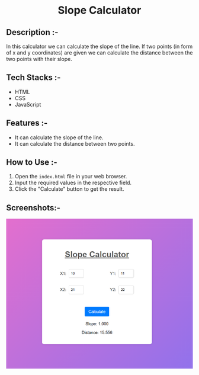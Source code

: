# <p align="center">Slope Calculator</p>

## Description :-

In this calculator we can calculate the slope of the line. If two points (in form of x and y coordinates) are given we can calculate the distance between the two points with their slope.

## Tech Stacks :-

- HTML
- CSS
- JavaScript

## Features :-

- It can calculate the slope of the line.
- It can calculate the distance between two points.

## How to Use :-

1. Open the `index.html` file in your web browser.
2. Input the required values in the respective field.
3. Click the "Calculate" button to get the result.

## Screenshots:-

![Sample](assets/image.png)